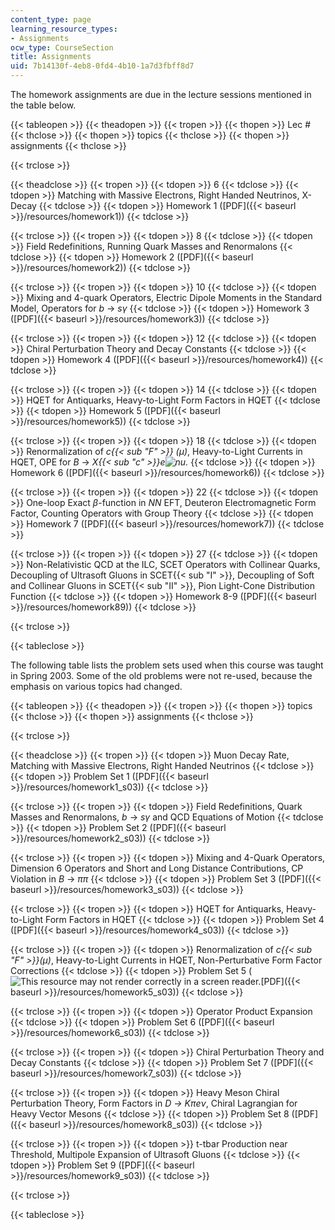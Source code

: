 ```yaml
---
content_type: page
learning_resource_types:
- Assignments
ocw_type: CourseSection
title: Assignments
uid: 7b14130f-4eb8-0fd4-4b10-1a7d3fbff8d7
---
```


The homework assignments are due in the lecture sessions mentioned in the table below.

{{< tableopen >}}
{{< theadopen >}}
{{< tropen >}}
{{< thopen >}}
Lec #
{{< thclose >}}
{{< thopen >}}
topics
{{< thclose >}}
{{< thopen >}}
assignments
{{< thclose >}}

{{< trclose >}}

{{< theadclose >}}
{{< tropen >}}
{{< tdopen >}}
6
{{< tdclose >}}
{{< tdopen >}}
Matching with Massive Electrons, Right Handed Neutrinos, X-Decay
{{< tdclose >}}
{{< tdopen >}}
Homework 1 ([PDF]({{< baseurl >}}/resources/homework1))
{{< tdclose >}}

{{< trclose >}}
{{< tropen >}}
{{< tdopen >}}
8
{{< tdclose >}}
{{< tdopen >}}
Field Redefinitions, Running Quark Masses and Renormalons
{{< tdclose >}}
{{< tdopen >}}
Homework 2 ([PDF]({{< baseurl >}}/resources/homework2))
{{< tdclose >}}

{{< trclose >}}
{{< tropen >}}
{{< tdopen >}}
10
{{< tdclose >}}
{{< tdopen >}}
Mixing and 4-quark Operators, Electric Dipole Moments in the Standard Model, Operators for _b_ → _sγ_
{{< tdclose >}}
{{< tdopen >}}
Homework 3 ([PDF]({{< baseurl >}}/resources/homework3))
{{< tdclose >}}

{{< trclose >}}
{{< tropen >}}
{{< tdopen >}}
12
{{< tdclose >}}
{{< tdopen >}}
Chiral Perturbation Theory and Decay Constants
{{< tdclose >}}
{{< tdopen >}}
Homework 4 ([PDF]({{< baseurl >}}/resources/homework4))
{{< tdclose >}}

{{< trclose >}}
{{< tropen >}}
{{< tdopen >}}
14
{{< tdclose >}}
{{< tdopen >}}
HQET for Antiquarks, Heavy-to-Light Form Factors in HQET
{{< tdclose >}}
{{< tdopen >}}
Homework 5 ([PDF]({{< baseurl >}}/resources/homework5))
{{< tdclose >}}

{{< trclose >}}
{{< tropen >}}
{{< tdopen >}}
18
{{< tdclose >}}
{{< tdopen >}}
Renormalization of _c{{< sub "F" >}} (µ)_, Heavy-to-Light Currents in HQET, OPE for _B_ → _X{{< sub "c" >}}e![nu.](/courses/physics/8-851-strong-interactions-effective-field-theories-of-qcd-spring-2006/assignments/v.jpg)_
{{< tdclose >}}
{{< tdopen >}}
Homework 6 ([PDF]({{< baseurl >}}/resources/homework6))
{{< tdclose >}}

{{< trclose >}}
{{< tropen >}}
{{< tdopen >}}
22
{{< tdclose >}}
{{< tdopen >}}
One-loop Exact _β_\-function in _NN_ EFT, Deuteron Electromagnetic Form Factor, Counting Operators with Group Theory
{{< tdclose >}}
{{< tdopen >}}
Homework 7 ([PDF]({{< baseurl >}}/resources/homework7))
{{< tdclose >}}

{{< trclose >}}
{{< tropen >}}
{{< tdopen >}}
27
{{< tdclose >}}
{{< tdopen >}}
Non-Relativistic QCD at the ILC, SCET Operators with Collinear Quarks, Decoupling of Ultrasoft Gluons in SCET{{< sub "I" >}}, Decoupling of Soft and Collinear Gluons in SCET{{< sub "II" >}}, Pion Light-Cone Distribution Function
{{< tdclose >}}
{{< tdopen >}}
Homework 8-9 ([PDF]({{< baseurl >}}/resources/homework89))
{{< tdclose >}}

{{< trclose >}}

{{< tableclose >}}

The following table lists the problem sets used when this course was taught in Spring 2003. Some of the old problems were not re-used, because the emphasis on various topics had changed.

{{< tableopen >}}
{{< theadopen >}}
{{< tropen >}}
{{< thopen >}}
topics
{{< thclose >}}
{{< thopen >}}
assignments
{{< thclose >}}

{{< trclose >}}

{{< theadclose >}}
{{< tropen >}}
{{< tdopen >}}
Muon Decay Rate, Matching with Massive Electrons, Right Handed Neutrinos
{{< tdclose >}}
{{< tdopen >}}
Problem Set 1 ([PDF]({{< baseurl >}}/resources/homework1_s03))
{{< tdclose >}}

{{< trclose >}}
{{< tropen >}}
{{< tdopen >}}
Field Redefinitions, Quark Masses and Renormalons, _b_ → _sγ_ and QCD Equations of Motion
{{< tdclose >}}
{{< tdopen >}}
Problem Set 2 ([PDF]({{< baseurl >}}/resources/homework2_s03))
{{< tdclose >}}

{{< trclose >}}
{{< tropen >}}
{{< tdopen >}}
Mixing and 4-Quark Operators, Dimension 6 Operators and Short and Long Distance Contributions, CP Violation in _B_ → _ππ_
{{< tdclose >}}
{{< tdopen >}}
Problem Set 3 ([PDF]({{< baseurl >}}/resources/homework3_s03))
{{< tdclose >}}

{{< trclose >}}
{{< tropen >}}
{{< tdopen >}}
HQET for Antiquarks, Heavy-to-Light Form Factors in HQET
{{< tdclose >}}
{{< tdopen >}}
Problem Set 4 ([PDF]({{< baseurl >}}/resources/homework4_s03))
{{< tdclose >}}

{{< trclose >}}
{{< tropen >}}
{{< tdopen >}}
Renormalization of _c{{< sub "F" >}}(µ)_, Heavy-to-Light Currents in HQET, Non-Perturbative Form Factor Corrections
{{< tdclose >}}
{{< tdopen >}}
Problem Set 5 (![This resource may not render correctly in a screen reader.](/images/inacessible.gif)[PDF]({{< baseurl >}}/resources/homework5_s03))
{{< tdclose >}}

{{< trclose >}}
{{< tropen >}}
{{< tdopen >}}
Operator Product Expansion
{{< tdclose >}}
{{< tdopen >}}
Problem Set 6 ([PDF]({{< baseurl >}}/resources/homework6_s03))
{{< tdclose >}}

{{< trclose >}}
{{< tropen >}}
{{< tdopen >}}
Chiral Perturbation Theory and Decay Constants
{{< tdclose >}}
{{< tdopen >}}
Problem Set 7 ([PDF]({{< baseurl >}}/resources/homework7_s03))
{{< tdclose >}}

{{< trclose >}}
{{< tropen >}}
{{< tdopen >}}
Heavy Meson Chiral Perturbation Theory, Form Factors in _D_ _→_ _Kπeν_, Chiral Lagrangian for Heavy Vector Mesons
{{< tdclose >}}
{{< tdopen >}}
Problem Set 8 ([PDF]({{< baseurl >}}/resources/homework8_s03))
{{< tdclose >}}

{{< trclose >}}
{{< tropen >}}
{{< tdopen >}}
t-tbar Production near Threshold, Multipole Expansion of Ultrasoft Gluons
{{< tdclose >}}
{{< tdopen >}}
Problem Set 9 ([PDF]({{< baseurl >}}/resources/homework9_s03))
{{< tdclose >}}

{{< trclose >}}

{{< tableclose >}}